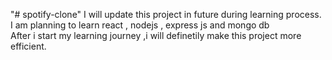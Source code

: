"# spotify-clone" 
I will update this project in future during learning process.
I am planning to learn react , nodejs , express js and mongo db <br>
After i start my learning journey ,i will definetily make this project more efficient.